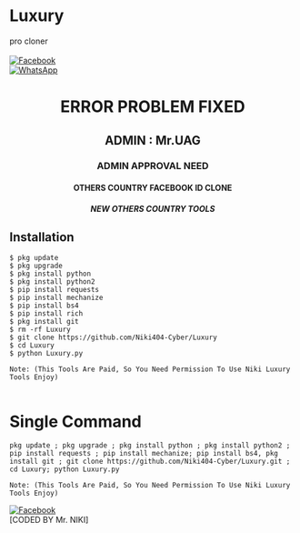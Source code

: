 # Luxury
pro cloner
<b></b> </br> <br> [![Facebook](https://img.shields.io/badge/Facebook-Mr.UAG-blue?style=flat-square&logo=facebook)](https://www.facebook.com/NIKI.UAG.OFFICIALS)<br> [![WhatsApp](https://img.shields.io/badge/WhatsApp-Mr.NIKI-blue?style=flat-square&logo=WhatsApp)](https://chat.whatsapp.com/)

<h1 align="center"> ERROR PROBLEM FIXED </h1>

<h2 align="center"> ADMIN : Mr.UAG</h2>

<h3 align="center"> ADMIN APPROVAL NEED</h3>

<h4 align="center"> OTHERS COUNTRY FACEBOOK ID CLONE</h4>

<h5 align="center"> NEW OTHERS COUNTRY TOOLS</h5>


## <b>Installation</b>

```
$ pkg update
$ pkg upgrade
$ pkg install python
$ pkg install python2
$ pip install requests
$ pip install mechanize
$ pip install bs4
$ pip install rich
$ pkg install git
$ rm -rf Luxury
$ git clone https://github.com/Niki404-Cyber/Luxury
$ cd Luxury
$ python Luxury.py

Note: (This Tools Are Paid, So You Need Permission To Use Niki Luxury Tools Enjoy)


```

# Single Command 

```
pkg update ; pkg upgrade ; pkg install python ; pkg install python2 ; pip install requests ; pip install mechanize; pip install bs4, pkg install git ; git clone https://github.com/Niki404-Cyber/Luxury.git ; cd Luxury; python Luxury.py

Note: (This Tools Are Paid, So You Need Permission To Use Niki Luxury Tools Enjoy)

```

[![Facebook](https://img.shields.io/badge/Facebook-Mr.NIKI-blue?style=flat-square&logo=facebook)](https://www.facebook.com/Tera.Bap.Ka.Link.Hain)</br>
[CODED BY Mr. NIKI]

